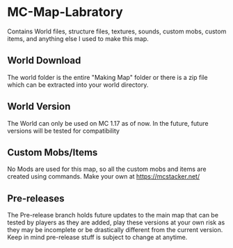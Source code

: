# MC-Map-Labratory
Contains World files, structure files, textures, sounds, custom mobs, custom items, and anything else I used to make this map.

## World Download
The world folder is the entire "Making Map" folder or there is a zip file which can be extracted into your world directory.

## World Version
The World can only be used on MC 1.17 as of now. In the future, future versions will be tested for compatibility

## Custom Mobs/Items
No Mods are used for this map, so all the custom mobs and items are created using commands. Make your own at https://mcstacker.net/

## Pre-releases
The Pre-release branch holds future updates to the main map that can be tested by players as they are added, play these versions at your own risk as they may be incomplete or be drastically different from the current version. Keep in mind pre-release stuff is subject to change at anytime.
